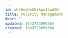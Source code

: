 ```yaml
---
id: wh4HxsNoCUikpu13udZK-
title: Polarity Management
desc: ''
updated: 1643723096364
created: 1643723096364
---
```


